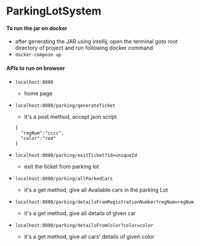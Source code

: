 # ParkingLotSystem  
  
#### To run the jar on docker
* after generating the JAR using intellij, open the terminal goto root directory of project and run following docker command  
* `docker-compose up`  
  
#### APIs to run on browser  
* `localhost:8080`
  * home page
* `localhost:8080/parking/generateTicket`  
  * It's a post method, accept json script  
  ```
  {
    "regNum":"cccc",
    "color":"red"
  }
  ```
* `localhost:8080/parking/exitTicket?id=uniqueId`
  * exit the ticket from parking lot
  
* `localhost:8080/parking/allParkedCars`
  * it's a get method, give all Available cars in the parking Lot

* `localhost:8080/parking/detailsFromRegistrationNumber?regNum=regNum`
  * it's a get method, give all details of given car
  
* `localhost:8080/parking/detailsFromColor?color=color`
  * it's a get method, give all cars' details of given color 


